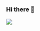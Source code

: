 ### Hi there 👋


<a href="https://wakatime.com"><img src="https://wakatime.com/share/@a0c8f56b-8138-4e50-bdc9-344cba7ddeb8/ff461cd3-5748-483c-a595-9b5115ab6c40.png" /></a>
